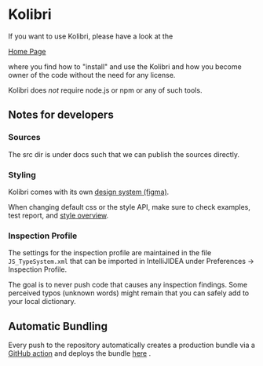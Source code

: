 
# Kolibri

If you want to use Kolibri, please have a look at the  

[Home Page](https://webengineering-fhnw.github.io/Kolibri/index.html)

where you find how to "install" and use the Kolibri and how
you become owner of the code without the need for any license.

Kolibri does _not_ require node.js or npm or any of such tools.

## Notes for developers

### Sources
The src dir is under docs such that we can publish the sources directly.

### Styling
Kolibri comes with its own 
[design system (figma)](https://www.figma.com/file/8Yq9C2CFomC1Uv6qlzfGri/Kolibri-(%CE%B1)?node-id=82%3A1326&t=iNQmpiVgOXTlKYeb-1).

When changing default css or the style API, make sure to check examples, test report, and
[style overview](https://webengineering-fhnw.github.io/Kolibri/src/examples/style/styleOverview.html).

### Inspection Profile
The settings for the inspection profile are maintained in the file `JS_TypeSystem.xml`
that can be imported in IntelliJIDEA under Preferences -> Inspection Profile.

The goal is to never push code that causes any inspection findings.
Some perceived typos (unknown words) might remain that you can safely add to your local dictionary.

## Automatic Bundling
Every push to the repository automatically creates a production bundle via a 
[GitHub action](https://github.com/WebEngineering-FHNW/Kolibri/actions)
and deploys the bundle 
[here](https://raw.githubusercontent.com/WebEngineering-FHNW/Kolibri/gh-pages/productionBundle.js) 
.

